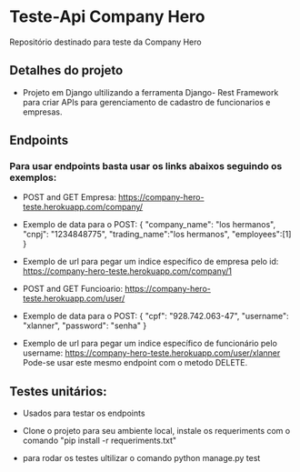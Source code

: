 # Teste-Api Company Hero
Repositório destinado para teste da Company Hero

## Detalhes do projeto

* Projeto em Django ultilizando a ferramenta Django- Rest Framework para criar APIs para gerenciamento de cadastro de funcionarios e empresas.

## Endpoints

### Para usar endpoints basta usar os links abaixos seguindo os exemplos:

* POST and GET Empresa: https://company-hero-teste.herokuapp.com/company/

* Exemplo de data para o POST: {
    "company_name": "los hermanos",
    "cnpj": "1234848775",
    "trading_name":"los hermanos",
    "employees":[1]
}  
* Exemplo de url para pegar um indice específico de empresa pelo id: https://company-hero-teste.herokuapp.com/company/1

* POST and GET Funcioario: https://company-hero-teste.herokuapp.com/user/

* Exemplo de data para o POST: { 
    "cpf": "928.742.063-47",
    "username": "xlanner",
    "password": "senha"
    }
* Exemplo de url para pegar um indice específico de funcionário pelo username: https://company-hero-teste.herokuapp.com/user/xlanner Pode-se usar este mesmo endpoint com o metodo DELETE.

## Testes unitários:

* Usados para testar os endpoints

* Clone o projeto para seu ambiente local, instale os requeriments com o comando "pip install -r requeriments.txt"

* para rodar os testes ultilizar o comando python manage.py test

